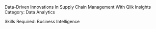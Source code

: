 Data-Driven Innovations In Supply Chain Management With Qlik Insights
Category: Data Analytics

Skills Required:
Business Intelligence
